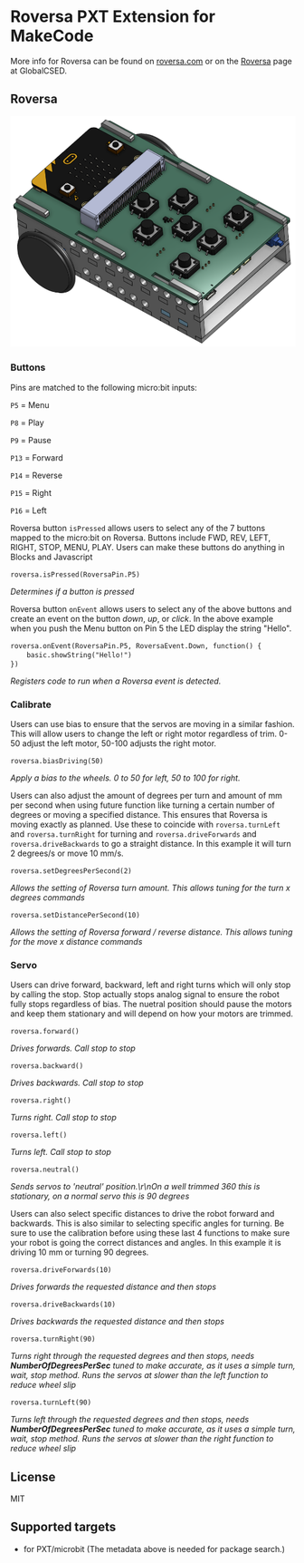 # Roversa PXT Extension for MakeCode
More info for Roversa can be found on [roversa.com](https://www.roversa.com) or on the [Roversa](https://www.globalcsed.org/tools.html) page at GlobalCSED.

## Roversa

![roversa v2.1.1](https://github.com/eb8ga/roversa2/blob/main/github/pics/CADView.png?raw=true)

### Buttons
Pins are matched to the following micro:bit inputs:

```P5``` = Menu

```P8``` = Play

```P9``` = Pause

```P13``` = Forward

```P14``` = Reverse

```P15``` = Right

```P16``` = Left

Roversa button `isPressed` allows users to select any of the 7 buttons mapped to the micro:bit on Roversa. Buttons include FWD, REV, LEFT, RIGHT, STOP, MENU, PLAY. Users can make these buttons do anything in Blocks and Javascript

```block
roversa.isPressed(RoversaPin.P5)
```
*Determines if a button is pressed*

Roversa button `onEvent` allows users to select any of the above buttons and create an event on the button *down*, *up*, or *click*. In the above example when you push the Menu button on Pin 5 the LED display the string "Hello".

```blocks
roversa.onEvent(RoversaPin.P5, RoversaEvent.Down, function() {
    basic.showString("Hello!")
})
```
*Registers code to run when a Roversa event is detected.*

### Calibrate
Users can use bias to ensure that the servos are moving in a similar fashion. This will allow users to change the left or right motor regardless of trim. 0-50 adjust the left motor, 50-100 adjusts the right motor.

```block
roversa.biasDriving(50)
```
*Apply a bias to the wheels. 0 to 50 for left, 50 to 100 for right.*

Users can also adjust the amount of degrees per turn and amount of mm per second when using future function like turning a certain number of degrees or moving a specified distance. This ensures that Roversa is moving exactly as planned. Use these to coincide with `roversa.turnLeft` and `roversa.turnRight` for turning and `roversa.driveForwards` and `roversa.driveBackwards` to go a straight distance. In this example it will turn 2 degrees/s or move 10 mm/s.

```block
roversa.setDegreesPerSecond(2)
```
*Allows the setting of Roversa turn amount. This allows tuning for the turn x degrees commands*
 ```block
roversa.setDistancePerSecond(10)
```
*Allows the setting of Roversa forward / reverse distance. This allows tuning for the move x distance commands*

### Servo

Users can drive forward, backward, left and right turns which will only stop by calling the stop. Stop actually stops analog signal to ensure the robot fully stops regardless of bias. The nuetral position should pause the motors and keep them stationary and will depend on how your motors are trimmed.
```block
roversa.forward()
```
*Drives forwards. Call stop to stop*
```block
roversa.backward()
```
*Drives backwards. Call stop to stop*
```block
roversa.right()
```
*Turns right. Call stop to stop*
```block
roversa.left()
```
*Turns left. Call stop to stop*
```block
roversa.neutral()
```
*Sends servos to 'neutral' position.\r\nOn a well trimmed 360 this is stationary, on a normal servo this is 90 degrees*

Users can also select specific distances to drive the robot forward and backwards. This is also similar to selecting specific angles for turning. Be sure to use the calibration before using these last 4 functions to make sure your robot is going the correct distances and angles. In this example it is driving 10 mm or turning 90 degrees.

```block
roversa.driveForwards(10)
```
*Drives forwards the requested distance and then stops*
```block
roversa.driveBackwards(10)
```
*Drives backwards the requested distance and then stops*
```block
roversa.turnRight(90)
```
*Turns right through the requested degrees and then stops, needs **NumberOfDegreesPerSec** tuned to make accurate, as it uses a simple turn, wait, stop method. Runs the servos at slower than the left function to reduce wheel slip*
```block
roversa.turnLeft(90)
```
*Turns left through the requested degrees and then stops, needs **NumberOfDegreesPerSec** tuned to make accurate, as it uses a simple turn, wait, stop method. Runs the servos at slower than the right function to reduce wheel slip*

## License

MIT

## Supported targets

* for PXT/microbit
(The metadata above is needed for package search.)
